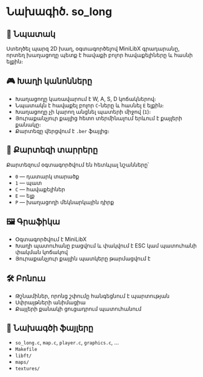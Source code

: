 # Նախագիծ․ so_long

## 📌 Նպատակ
Ստեղծել պարզ 2D խաղ, օգտագործելով MiniLibX գրադարանը, որտեղ խաղացողը պետք է հավաքի բոլոր հավաքելիները և հասնի ելքին։

## 🎮 Խաղի կանոնները
- Խաղացողը կառավարում է W, A, S, D կոճակներով։
- Նպատակն է հավաքել բոլոր `C`-ները և հասնել `E` ելքին։
- Խաղացողը չի կարող անցնել պատերի միջով (`1`)։
- Յուրաքանչյուր քայլից հետո տերմինալում երևում է քայլերի քանակը։
- Քարտեզը վերցվում է `.ber` ֆայլից։

## 🧱 Քարտեզի տարրերը
Քարտեզում օգտագործվում են հետևյալ նշանները՝
- `0` — դատարկ տարածք
- `1` — պատ
- `C` — հավաքելիներ
- `E` — ելք
- `P` — խաղացողի մեկնարկային դիրք

## 🖼️ Գրաֆիկա
- Օգտագործվում է MiniLibX
- Խաղի պատուհանը բացվում և փակվում է ESC կամ պատուհանի փակման կոճակով
- Յուրաքանչյուր քայլին պատկերը թարմացվում է

## 🛠️ Բոնուս
- Թշնամիներ, որոնց շփումը հանգեցնում է պարտության
- Սփրայթների անիմացիա
- Քայլերի քանակի ցուցադրում պատուհանում

## 📁 Նախագծի ֆայլերը
- `so_long.c`, `map.c`, `player.c`, `graphics.c`, ...
- `Makefile`
- `libft/`
- `maps/`
- `textures/`
